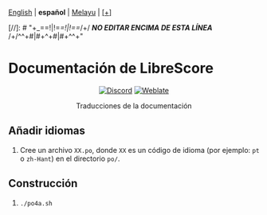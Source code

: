 <div dir="ltr" align="left">

&#8206;[English](/docs/en/README.md) | &#8206;**español** | &#8206;[Melayu](/docs/ms/BACASAYA.md) | &#8206;[[+]](https://librescore.ddns.net/projects/librescore/docs)

[//]: # "\+\_==!|!=_=!|!==_/+/ ***NO EDITAR ENCIMA DE ESTA LÍNEA*** /+/^^+#|#+^+#|#+^^\+\"

# Documentación de LibreScore

<div align="center">

[![Discord](https://img.shields.io/discord/774491656643674122?color=5865F2&label=&labelColor=555555&logo=discord&logoColor=FFFFFF)](https://discord.gg/DKu7cUZ4XQ) [![Weblate](https://librescore.ddns.net/widgets/librescore/-/docs/svg-badge.svg)](https://librescore.ddns.net/engage/librescore)

Traducciones de la documentación

</div>

## Añadir idiomas

1. Cree un archivo `XX.po`, donde `XX` es un código de idioma (por ejemplo: `pt` o `zh-Hant`) en el directorio `po/`.

## Construcción

1. `./po4a.sh`

</div>
